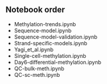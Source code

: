 ## Notebook order 

- Methylation-trends.ipynb
- Sequence-model.ipynb
- Sequence-model-validation.ipynb
- Strand-specific-models.ipynb
- Yagi_et_al.ipynb
- Single-cell-methylation.ipynb
- Day6-differential-methylation.ipynb
- QC-bulk-meth.ipynb
- QC-sc-meth.ipynb

